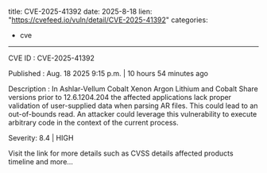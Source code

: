  
title: CVE-2025-41392
date: 2025-8-18
lien: "https://cvefeed.io/vuln/detail/CVE-2025-41392"
categories:
  - cve
---

CVE ID : CVE-2025-41392

Published :  Aug. 18
2025
9:15 p.m. | 10 hours
54 minutes ago

Description : In Ashlar-Vellum Cobalt
Xenon
Argon
Lithium
and Cobalt Share versions prior to 12.6.1204.204
the affected applications lack proper validation of user-supplied data when parsing AR files. This could lead to an out-of-bounds read. An attacker could leverage this vulnerability to execute arbitrary code in the context of the current process.

Severity: 8.4 | HIGH

Visit the link for more details
such as CVSS details
affected products
timeline
and more...
